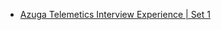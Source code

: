  - [Azuga Telemetics Interview Experience | Set 1](https://www.geeksforgeeks.org/azuga-telemetics-interview-experience-set-1/)